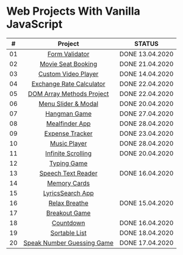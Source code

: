 # Web Projects With Vanilla JavaScript

|  #  |            Project             | STATUS |
| :-: | :----------------------------: | :-------: |
| 01  | [Form Validator](https://github.com/FreeNikita/web-projects-with-vanilla-javascript/tree/master/Form%20Validator) | DONE 13.04.2020 |
| 02  | [Movie Seat Booking](https://github.com/FreeNikita/web-projects-with-vanilla-javascript/tree/master/Movie%20Seat) | DONE 21.04.2020 |
| 03  | [Custom Video Player](https://github.com/FreeNikita/web-projects-with-vanilla-javascript/tree/master/Custom%20Video%20Player) | DONE 14.04.2020 |
| 04  | [Exchange Rate Calculator](https://github.com/FreeNikita/web-projects-with-vanilla-javascript/tree/master/Exchange%20Rate%20Calculator) | DONE 22.04.2020 |
| 05  | [DOM Array Methods Project](https://github.com/FreeNikita/web-projects-with-vanilla-javascript/tree/master/DOM%20Array%20Methods) | DONE 22.04.2020 |
| 06  | [Menu Slider & Modal](https://github.com/FreeNikita/web-projects-with-vanilla-javascript/tree/master/Slider%20and%20Modal) | DONE 20.04.2020 |
| 07  | [Hangman Game](https://github.com/FreeNikita/web-projects-with-vanilla-javascript/tree/master/Hangman) | DONE 27.04.2020 |
| 08  | [Mealfinder App](https://github.com/FreeNikita/web-projects-with-vanilla-javascript/tree/master/Meal%20Finder) | DONE 28.04.2020 |
| 09  | [Expense Tracker](https://github.com/FreeNikita/web-projects-with-vanilla-javascript/tree/master/Expense%20Tracker) | DONE 23.04.2020 |
| 10  | [Music Player](https://github.com/FreeNikita/web-projects-with-vanilla-javascript/tree/master/Music%20Player) | DONE 28.04.2020 |
| 11  | [Infinite Scrolling](https://github.com/FreeNikita/web-projects-with-vanilla-javascript/tree/master/Infinite%20Scroll%20Post) | DONE 20.04.2020 |
| 12  | [Typing Game](https://github.com/FreeNikita/web-projects-with-vanilla-javascript/tree/master/Typing%20Game) |  |
| 13  | [Speech Text Reader](https://github.com/FreeNikita/web-projects-with-vanilla-javascript/tree/master/Speech%20Text) | DONE 16.04.2020 |
| 14  | [Memory Cards]() |  |
| 15  | [LyricsSearch App]() |  |
| 16  | [Relax Breathe](https://github.com/FreeNikita/web-projects-with-vanilla-javascript/tree/master/Relax%20Breathe) |  DONE 15.04.2020 |
| 17  | [Breakout Game]() |   |
| 18  | [Countdown](https://github.com/FreeNikita/web-projects-with-vanilla-javascript/tree/master/Countdown) |  DONE 16.04.2020 |
| 19  | [Sortable List](https://github.com/FreeNikita/web-projects-with-vanilla-javascript/tree/master/Sortable%20List) | DONE 18.04.2020  |
| 20  | [Speak Number Guessing Game](https://github.com/FreeNikita/web-projects-with-vanilla-javascript/tree/master/Speak%20Number%20Guessing%20Game) | DONE 17.04.2020 |

